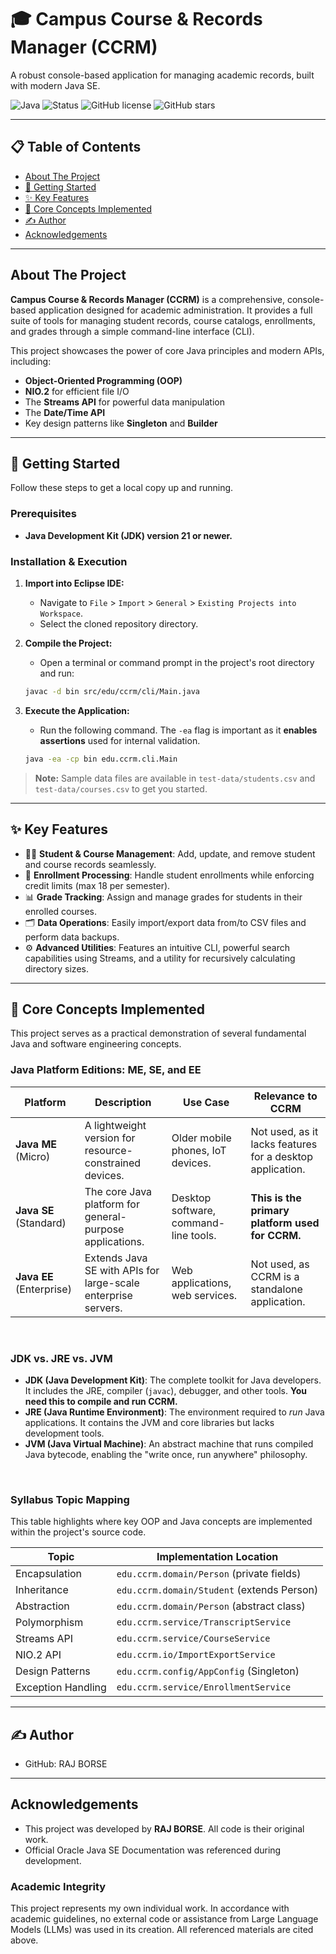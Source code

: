 # 🎓 Campus Course & Records Manager (CCRM)

A robust console-based application for managing academic records, built with modern Java SE.

![Java](https://img.shields.io/badge/Java-21-blue?logo=openjdk)
![Status](https://img.shields.io/badge/Status-Completed-green)
![GitHub license](https://img.shields.io/badge/License-MIT-blue.svg)
![GitHub stars](https://img.shields.io/github/stars/VISHESHJAIN2006/VITyarthi-Java-Project?style=social)

---

## 📋 Table of Contents

- [About The Project](#about-the-project)
- [🚀 Getting Started](#getting-started)
- [✨ Key Features](#key-features)
- [🧠 Core Concepts Implemented](#core-concepts-implemented)
- [✍️ Author](#author)
- [Acknowledgements](#acknowledgements)

---

## About The Project

**Campus Course & Records Manager (CCRM)** is a comprehensive, console-based application designed for academic administration. It provides a full suite of tools for managing student records, course catalogs, enrollments, and grades through a simple command-line interface (CLI).

This project showcases the power of core Java principles and modern APIs, including:
* **Object-Oriented Programming (OOP)**
* **NIO.2** for efficient file I/O
* The **Streams API** for powerful data manipulation
* The **Date/Time API**
* Key design patterns like **Singleton** and **Builder**



---

## 🚀 Getting Started

Follow these steps to get a local copy up and running.

### Prerequisites

* **Java Development Kit (JDK) version 21 or newer.**

### Installation & Execution

1.  **Import into Eclipse IDE:**
    * Navigate to `File` > `Import` > `General` > `Existing Projects into Workspace`.
    * Select the cloned repository directory.

2.  **Compile the Project:**
    * Open a terminal or command prompt in the project's root directory and run:
    ```bash
    javac -d bin src/edu/ccrm/cli/Main.java
    ```

3.  **Execute the Application:**
    * Run the following command. The `-ea` flag is important as it **enables assertions** used for internal validation.
    ```bash
    java -ea -cp bin edu.ccrm.cli.Main
    ```

> **Note:** Sample data files are available in `test-data/students.csv` and `test-data/courses.csv` to get you started.

---

## ✨ Key Features

* 🧑‍🎓 **Student & Course Management**: Add, update, and remove student and course records seamlessly.
* 📝 **Enrollment Processing**: Handle student enrollments while enforcing credit limits (max 18 per semester).
* 📊 **Grade Tracking**: Assign and manage grades for students in their enrolled courses.
* 🗂️ **Data Operations**: Easily import/export data from/to CSV files and perform data backups.
* ⚙️ **Advanced Utilities**: Features an intuitive CLI, powerful search capabilities using Streams, and a utility for recursively calculating directory sizes.

---

## 🧠 Core Concepts Implemented

This project serves as a practical demonstration of several fundamental Java and software engineering concepts.

### Java Platform Editions: ME, SE, and EE

| Platform               | Description                                                        | Use Case                               | Relevance to CCRM                                        |
| ---------------------- | ------------------------------------------------------------------ | -------------------------------------- | -------------------------------------------------------- |
| **Java ME** (Micro)    | A lightweight version for resource-constrained devices.            | Older mobile phones, IoT devices.      | Not used, as it lacks features for a desktop application. |
| **Java SE** (Standard) | The core Java platform for general-purpose applications.           | Desktop software, command-line tools.  | **This is the primary platform used for CCRM.** |
| **Java EE** (Enterprise) | Extends Java SE with APIs for large-scale enterprise servers.      | Web applications, web services.        | Not used, as CCRM is a standalone application.           |

<br/>

### JDK vs. JRE vs. JVM

* **JDK (Java Development Kit)**: The complete toolkit for Java developers. It includes the JRE, compiler (`javac`), debugger, and other tools. **You need this to compile and run CCRM.**
* **JRE (Java Runtime Environment)**: The environment required to *run* Java applications. It contains the JVM and core libraries but lacks development tools.
* **JVM (Java Virtual Machine)**: An abstract machine that runs compiled Java bytecode, enabling the "write once, run anywhere" philosophy.

<br/>

### Syllabus Topic Mapping

This table highlights where key OOP and Java concepts are implemented within the project's source code.

| Topic              | Implementation Location                |
| ------------------ | -------------------------------------- |
| Encapsulation      | `edu.ccrm.domain/Person` (private fields) |
| Inheritance        | `edu.ccrm.domain/Student` (extends Person) |
| Abstraction        | `edu.ccrm.domain/Person` (abstract class) |
| Polymorphism       | `edu.ccrm.service/TranscriptService`   |
| Streams API        | `edu.ccrm.service/CourseService`       |
| NIO.2 API          | `edu.ccrm.io/ImportExportService`      |
| Design Patterns    | `edu.ccrm.config/AppConfig` (Singleton) |
| Exception Handling | `edu.ccrm.service/EnrollmentService`   |

---

## ✍️ Author



* GitHub: RAJ BORSE

---

## Acknowledgements

* This project was developed by **RAJ BORSE**. All code is their original work.
* Official Oracle Java SE Documentation was referenced during development.

### Academic Integrity
This project represents my own individual work. In accordance with academic guidelines, no external code or assistance from Large Language Models (LLMs) was used in its creation. All referenced materials are cited above.


